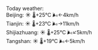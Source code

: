Today weather:  
Beijing: ☀️   🌡️+25°C 🌬️←4km/h  
Tianjin: ☀️   🌡️+23°C 🌬️→11km/h  
Shijiazhuang: ☀️   🌡️+25°C 🌬️↙5km/h  
Tangshan: ☀️   🌡️+19°C 🌬️←5km/h  
